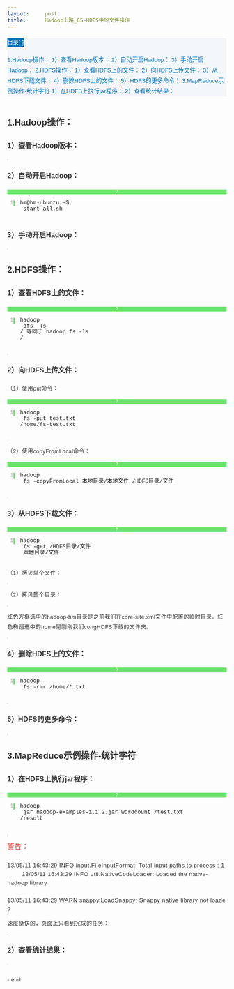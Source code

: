 ```yaml
---
layout:     post
title:      Hadoop上路_05-HDFS中的文件操作
---
```

<div id="article_content" class="article_content clearfix csdn-tracking-statistics" data-pid="blog" data-mod="popu_307" data-dsm="post">
								            <link rel="stylesheet" href="https://csdnimg.cn/release/phoenix/template/css/ck_htmledit_views-f76675cdea.css">
						<div class="htmledit_views" id="content_views">
                
<div class="BlogAnchor" style="line-height:24px;font-family:'Microsoft YaHei', Verdana, sans-serif, '宋体';font-size:13.3333px;background:rgb(244,247,249);">
<p style="font-size:18px;color:rgb(21,162,48);">
<span class="corner" id="AnchorContentToggle" title="点击收起目录" style="font-size:13px;color:rgb(255,255,255);display:inline-block;line-height:20px;background:rgb(0,114,187);">目录[-]</span></p>
<div class="AnchorContent" id="AnchorContent">

<a href="http://my.oschina.net/vigiles/blog/132273#OSC_h2_1" rel="nofollow" style="color:rgb(0,114,187);text-decoration:none;">1.Hadoop操作：</a>
<a href="http://my.oschina.net/vigiles/blog/132273#OSC_h3_2" rel="nofollow" style="color:rgb(0,114,187);text-decoration:none;">1）查看Hadoop版本：</a>
<a href="http://my.oschina.net/vigiles/blog/132273#OSC_h3_3" rel="nofollow" style="color:rgb(0,114,187);text-decoration:none;">2）自动开启Hadoop：</a>
<a href="http://my.oschina.net/vigiles/blog/132273#OSC_h3_4" rel="nofollow" style="color:rgb(0,114,187);text-decoration:none;">3）手动开启Hadoop：</a>
<a href="http://my.oschina.net/vigiles/blog/132273#OSC_h2_5" rel="nofollow" style="color:rgb(0,114,187);text-decoration:none;">2.HDFS操作：</a>
<a href="http://my.oschina.net/vigiles/blog/132273#OSC_h3_6" rel="nofollow" style="color:rgb(0,114,187);text-decoration:none;">1）查看HDFS上的文件：</a>
<a href="http://my.oschina.net/vigiles/blog/132273#OSC_h3_7" rel="nofollow" style="color:rgb(0,114,187);text-decoration:none;">2）向HDFS上传文件：</a>
<a href="http://my.oschina.net/vigiles/blog/132273#OSC_h3_8" rel="nofollow" style="color:rgb(0,114,187);text-decoration:none;">3）从HDFS下载文件：</a>
<a href="http://my.oschina.net/vigiles/blog/132273#OSC_h3_9" rel="nofollow" style="color:rgb(0,114,187);text-decoration:none;">4）删除HDFS上的文件：</a>
<a href="http://my.oschina.net/vigiles/blog/132273#OSC_h3_10" rel="nofollow" style="color:rgb(0,114,187);text-decoration:none;">5）HDFS的更多命令：</a>
<a href="http://my.oschina.net/vigiles/blog/132273#OSC_h2_11" rel="nofollow" style="color:rgb(0,114,187);text-decoration:none;">3.MapReduce示例操作-统计字符</a>
<a href="http://my.oschina.net/vigiles/blog/132273#OSC_h3_12" rel="nofollow" style="color:rgb(0,114,187);text-decoration:none;">1）在HDFS上执行jar程序：</a>
<a href="http://my.oschina.net/vigiles/blog/132273#OSC_h3_13" rel="nofollow" style="color:rgb(0,114,187);text-decoration:none;">2）查看统计结果： </a></div>
</div>
<div class="BlogContent" style="font-size:12.5px;overflow:hidden;color:rgb(51,51,51);line-height:22.5px;font-family:'Microsoft YaHei', Verdana, sans-serif, '宋体';">
<span id="OSC_h2_1"></span>
<h2 style="line-height:36px;font-size:20px;">1.Hadoop<span>操作：</span></h2>
<span id="OSC_h3_2"></span>
<h3 style="line-height:28.8px;font-size:16px;">
1<span>）</span>查看Hadoop<span>版本：</span></h3>
<p style="letter-spacing:.5px;">
<a href="http://static.oschina.net/uploads/space/2013/0520/220316_FC0a_256028.png" rel="nofollow" style="color:rgb(255,131,115);font-size:12px;"><img src="http://static.oschina.net/uploads/space/2013/0520/220316_FC0a_256028.png" alt="" style="border:1px solid rgb(221,221,221);background:rgb(244,247,249);"></a></p>
<span id="OSC_h3_3"></span>
<h3 style="line-height:28.8px;font-size:16px;">
2<span>）自动开启</span><span>Hadoop</span><span>：</span></h3>
<div>
<div id="highlighter_361907" class="syntaxhighlighter shell" style="overflow:auto !important;font-size:1em !important;">
<div class="toolbar" style="border:none !important;line-height:1.1em !important;overflow:visible !important;vertical-align:baseline !important;font-family:Consolas, 'Bitstream Vera Sans Mono', 'Courier New', Courier, monospace !important;font-size:10px !important;min-height:auto !important;z-index:10 !important;color:#FFFFFF !important;background:rgb(108,226,108) !important;">
<span><a href="http://my.oschina.net/vigiles/blog/132273#" rel="nofollow" class="toolbar_item command_help help" style="color:#FFFFFF !important;font-size:1em !important;border:0px !important;line-height:1.1em !important;overflow:visible !important;text-align:center !important;vertical-align:baseline !important;min-height:auto !important;display:block !important;text-decoration:none !important;background:none !important;">?</a></span></div>
<table border="0" cellpadding="0" cellspacing="0" style="font-family:Consolas, 'Bitstream Vera Sans Mono', 'Courier New', Courier, monospace !important;border:0px !important;line-height:1.1em !important;overflow:visible !important;vertical-align:baseline !important;font-size:1em !important;min-height:auto !important;background:none !important;"><tbody style="border:0px !important;line-height:1.1em !important;overflow:visible !important;vertical-align:baseline !important;font-size:1em !important;min-height:auto !important;background:none !important;"><tr style="border:0px !important;line-height:1.1em !important;overflow:visible !important;vertical-align:baseline !important;font-size:1em !important;min-height:auto !important;background:none !important;"><td class="gutter" style="border:0px !important;line-height:1.1em !important;overflow:visible !important;vertical-align:baseline !important;font-family:Consolas, 'Bitstream Vera Sans Mono', 'Courier New', Courier, monospace !important;font-size:1em !important;min-height:auto !important;color:rgb(175,175,175) !important;background:none !important;">
<div class="line number1 index0 alt2" style="border-width:0px 3px 0px 0px !important;border-right-style:solid !important;border-right-color:rgb(108,226,108) !important;line-height:1.1em !important;overflow:visible !important;text-align:right !important;vertical-align:baseline !important;font-size:1em !important;min-height:auto !important;">
1</div>
</td>
<td class="code" style="font-family:Consolas, 'Bitstream Vera Sans Mono', 'Courier New', Courier, monospace !important;border:0px !important;line-height:1.1em !important;overflow:visible !important;vertical-align:baseline !important;font-size:1em !important;min-height:auto !important;background:none !important;">
<div style="border:0px !important;line-height:1.1em !important;overflow:visible !important;vertical-align:baseline !important;font-size:1em !important;min-height:auto !important;background:none !important;">
<div class="line number1 index0 alt2" style="border:0px !important;line-height:1.1em !important;overflow:visible !important;vertical-align:baseline !important;font-size:1em !important;min-height:auto !important;">
<code class="shell plain" style="font-family:Consolas, 'Bitstream Vera Sans Mono', 'Courier New', Courier, monospace !important;border:0px !important;line-height:1.1em !important;overflow:visible !important;vertical-align:baseline !important;font-size:1em !important;min-height:auto !important;background:none !important;">hm@hm-ubuntu:~$
 start-all.sh</code></div>
</div>
</td>
</tr></tbody></table></div>
</div>
<span id="OSC_h3_4"></span>
<h3 style="line-height:28.8px;font-size:16px;">
3<span>）手动开启</span><span>Hadoop</span><span>：</span></h3>
<p style="letter-spacing:.5px;">
<a href="http://static.oschina.net/uploads/space/2013/0520/220426_M8A2_256028.png" rel="nofollow" style="color:rgb(255,131,115);font-size:12px;"><img src="http://static.oschina.net/uploads/space/2013/0520/220426_M8A2_256028.png" alt="" style="border:1px solid rgb(221,221,221);background:rgb(244,247,249);"></a></p>
<span id="OSC_h2_5"></span>
<h2 style="line-height:36px;font-size:20px;">2.HDFS<span>操作：</span></h2>
<span id="OSC_h3_6"></span>
<h3 style="line-height:28.8px;font-size:16px;">
1<span>）查看</span><span>HDFS</span><span>上的文件：</span></h3>
<p style="letter-spacing:.5px;">
<span></span></p>
<div>
<div id="highlighter_83246" class="syntaxhighlighter shell" style="overflow:auto !important;font-size:1em !important;">
<div class="toolbar" style="border:none !important;line-height:1.1em !important;overflow:visible !important;vertical-align:baseline !important;font-family:Consolas, 'Bitstream Vera Sans Mono', 'Courier New', Courier, monospace !important;font-size:10px !important;min-height:auto !important;z-index:10 !important;color:#FFFFFF !important;background:rgb(108,226,108) !important;">
<span><a href="http://my.oschina.net/vigiles/blog/132273#" rel="nofollow" class="toolbar_item command_help help" style="color:#FFFFFF !important;font-size:1em !important;border:0px !important;line-height:1.1em !important;overflow:visible !important;text-align:center !important;vertical-align:baseline !important;min-height:auto !important;display:block !important;text-decoration:none !important;background:none !important;">?</a></span></div>
<table border="0" cellpadding="0" cellspacing="0" style="font-family:Consolas, 'Bitstream Vera Sans Mono', 'Courier New', Courier, monospace !important;border:0px !important;line-height:1.1em !important;overflow:visible !important;vertical-align:baseline !important;font-size:1em !important;min-height:auto !important;background:none !important;"><tbody style="border:0px !important;line-height:1.1em !important;overflow:visible !important;vertical-align:baseline !important;font-size:1em !important;min-height:auto !important;background:none !important;"><tr style="border:0px !important;line-height:1.1em !important;overflow:visible !important;vertical-align:baseline !important;font-size:1em !important;min-height:auto !important;background:none !important;"><td class="gutter" style="border:0px !important;line-height:1.1em !important;overflow:visible !important;vertical-align:baseline !important;font-family:Consolas, 'Bitstream Vera Sans Mono', 'Courier New', Courier, monospace !important;font-size:1em !important;min-height:auto !important;color:rgb(175,175,175) !important;background:none !important;">
<div class="line number1 index0 alt2" style="border-width:0px 3px 0px 0px !important;border-right-style:solid !important;border-right-color:rgb(108,226,108) !important;line-height:1.1em !important;overflow:visible !important;text-align:right !important;vertical-align:baseline !important;font-size:1em !important;min-height:auto !important;">
1</div>
</td>
<td class="code" style="font-family:Consolas, 'Bitstream Vera Sans Mono', 'Courier New', Courier, monospace !important;border:0px !important;line-height:1.1em !important;overflow:visible !important;vertical-align:baseline !important;font-size:1em !important;min-height:auto !important;background:none !important;">
<div style="border:0px !important;line-height:1.1em !important;overflow:visible !important;vertical-align:baseline !important;font-size:1em !important;min-height:auto !important;background:none !important;">
<div class="line number1 index0 alt2" style="border:0px !important;line-height:1.1em !important;overflow:visible !important;vertical-align:baseline !important;font-size:1em !important;min-height:auto !important;">
<code class="shell plain" style="font-family:Consolas, 'Bitstream Vera Sans Mono', 'Courier New', Courier, monospace !important;border:0px !important;line-height:1.1em !important;overflow:visible !important;vertical-align:baseline !important;font-size:1em !important;min-height:auto !important;background:none !important;">hadoop
 dfs -</code><code class="shell functions" style="font-family:Consolas, 'Bitstream Vera Sans Mono', 'Courier New', Courier, monospace !important;color: !important;border:0px !important;line-height:1.1em !important;overflow:visible !important;vertical-align:baseline !important;font-size:1em !important;min-height:auto !important;background:none !important;">ls</code>
<code class="shell plain" style="font-family:Consolas, 'Bitstream Vera Sans Mono', 'Courier New', Courier, monospace !important;border:0px !important;line-height:1.1em !important;overflow:visible !important;vertical-align:baseline !important;font-size:1em !important;min-height:auto !important;background:none !important;">
/ 等同于 hadoop fs -</code><code class="shell functions" style="font-family:Consolas, 'Bitstream Vera Sans Mono', 'Courier New', Courier, monospace !important;color: !important;border:0px !important;line-height:1.1em !important;overflow:visible !important;vertical-align:baseline !important;font-size:1em !important;min-height:auto !important;background:none !important;">ls</code>
<code class="shell plain" style="font-family:Consolas, 'Bitstream Vera Sans Mono', 'Courier New', Courier, monospace !important;border:0px !important;line-height:1.1em !important;overflow:visible !important;vertical-align:baseline !important;font-size:1em !important;min-height:auto !important;background:none !important;">
/</code></div>
</div>
</td>
</tr></tbody></table></div>
</div>
<p style="letter-spacing:.5px;">
<a href="http://static.oschina.net/uploads/space/2013/0520/220441_C7Fx_256028.png" rel="nofollow" style="color:rgb(255,131,115);font-size:12px;"><img src="http://static.oschina.net/uploads/space/2013/0520/220441_C7Fx_256028.png" alt="" style="border:1px solid rgb(221,221,221);background:rgb(244,247,249);"></a></p>
<span id="OSC_h3_7"></span>
<h3 style="line-height:28.8px;font-size:16px;">
2<span>）向</span><span>HDFS</span><span>上传文件：</span></h3>
<p style="letter-spacing:.5px;">
（1）使用put<span>命令：<br></span><span></span></p>
<div>
<div id="highlighter_857165" class="syntaxhighlighter shell" style="overflow:auto !important;font-size:1em !important;">
<div class="toolbar" style="border:none !important;line-height:1.1em !important;overflow:visible !important;vertical-align:baseline !important;font-family:Consolas, 'Bitstream Vera Sans Mono', 'Courier New', Courier, monospace !important;font-size:10px !important;min-height:auto !important;z-index:10 !important;color:#FFFFFF !important;background:rgb(108,226,108) !important;">
<span><a href="http://my.oschina.net/vigiles/blog/132273#" rel="nofollow" class="toolbar_item command_help help" style="color:#FFFFFF !important;font-size:1em !important;border:0px !important;line-height:1.1em !important;overflow:visible !important;text-align:center !important;vertical-align:baseline !important;min-height:auto !important;display:block !important;text-decoration:none !important;background:none !important;">?</a></span></div>
<table border="0" cellpadding="0" cellspacing="0" style="font-family:Consolas, 'Bitstream Vera Sans Mono', 'Courier New', Courier, monospace !important;border:0px !important;line-height:1.1em !important;overflow:visible !important;vertical-align:baseline !important;font-size:1em !important;min-height:auto !important;background:none !important;"><tbody style="border:0px !important;line-height:1.1em !important;overflow:visible !important;vertical-align:baseline !important;font-size:1em !important;min-height:auto !important;background:none !important;"><tr style="border:0px !important;line-height:1.1em !important;overflow:visible !important;vertical-align:baseline !important;font-size:1em !important;min-height:auto !important;background:none !important;"><td class="gutter" style="border:0px !important;line-height:1.1em !important;overflow:visible !important;vertical-align:baseline !important;font-family:Consolas, 'Bitstream Vera Sans Mono', 'Courier New', Courier, monospace !important;font-size:1em !important;min-height:auto !important;color:rgb(175,175,175) !important;background:none !important;">
<div class="line number1 index0 alt2" style="border-width:0px 3px 0px 0px !important;border-right-style:solid !important;border-right-color:rgb(108,226,108) !important;line-height:1.1em !important;overflow:visible !important;text-align:right !important;vertical-align:baseline !important;font-size:1em !important;min-height:auto !important;">
1</div>
</td>
<td class="code" style="font-family:Consolas, 'Bitstream Vera Sans Mono', 'Courier New', Courier, monospace !important;border:0px !important;line-height:1.1em !important;overflow:visible !important;vertical-align:baseline !important;font-size:1em !important;min-height:auto !important;background:none !important;">
<div style="border:0px !important;line-height:1.1em !important;overflow:visible !important;vertical-align:baseline !important;font-size:1em !important;min-height:auto !important;background:none !important;">
<div class="line number1 index0 alt2" style="border:0px !important;line-height:1.1em !important;overflow:visible !important;vertical-align:baseline !important;font-size:1em !important;min-height:auto !important;">
<code class="shell plain" style="font-family:Consolas, 'Bitstream Vera Sans Mono', 'Courier New', Courier, monospace !important;border:0px !important;line-height:1.1em !important;overflow:visible !important;vertical-align:baseline !important;font-size:1em !important;min-height:auto !important;background:none !important;">hadoop
 fs -put </code><code class="shell functions" style="font-family:Consolas, 'Bitstream Vera Sans Mono', 'Courier New', Courier, monospace !important;color: !important;border:0px !important;line-height:1.1em !important;overflow:visible !important;vertical-align:baseline !important;font-size:1em !important;min-height:auto !important;background:none !important;">test</code><code class="shell plain" style="font-family:Consolas, 'Bitstream Vera Sans Mono', 'Courier New', Courier, monospace !important;border:0px !important;line-height:1.1em !important;overflow:visible !important;vertical-align:baseline !important;font-size:1em !important;min-height:auto !important;background:none !important;">.txt
</code><code class="shell plain" style="font-family:Consolas, 'Bitstream Vera Sans Mono', 'Courier New', Courier, monospace !important;border:0px !important;line-height:1.1em !important;overflow:visible !important;vertical-align:baseline !important;font-size:1em !important;min-height:auto !important;background:none !important;">/home/fs-test</code><code class="shell plain" style="font-family:Consolas, 'Bitstream Vera Sans Mono', 'Courier New', Courier, monospace !important;border:0px !important;line-height:1.1em !important;overflow:visible !important;vertical-align:baseline !important;font-size:1em !important;min-height:auto !important;background:none !important;">.txt</code></div>
</div>
</td>
</tr></tbody></table></div>
</div>
<p style="letter-spacing:.5px;">
<a href="http://static.oschina.net/uploads/space/2013/0520/221327_YDmo_256028.png" rel="nofollow" style="color:rgb(255,131,115);font-size:12px;"><img src="http://static.oschina.net/uploads/space/2013/0520/221327_YDmo_256028.png" alt="" style="border:1px solid rgb(221,221,221);background:rgb(244,247,249);"></a></p>
<p style="letter-spacing:.5px;">
（<span>2</span><span>）使用</span><span>copyFromLocal</span><span>命令：<br></span><span></span></p>
<div>
<div id="highlighter_662330" class="syntaxhighlighter shell" style="overflow:auto !important;font-size:1em !important;">
<div class="toolbar" style="border:none !important;line-height:1.1em !important;overflow:visible !important;vertical-align:baseline !important;font-family:Consolas, 'Bitstream Vera Sans Mono', 'Courier New', Courier, monospace !important;font-size:10px !important;min-height:auto !important;z-index:10 !important;color:#FFFFFF !important;background:rgb(108,226,108) !important;">
<span><a href="http://my.oschina.net/vigiles/blog/132273#" rel="nofollow" class="toolbar_item command_help help" style="color:#FFFFFF !important;font-size:1em !important;border:0px !important;line-height:1.1em !important;overflow:visible !important;text-align:center !important;vertical-align:baseline !important;min-height:auto !important;display:block !important;text-decoration:none !important;background:none !important;">?</a></span></div>
<table border="0" cellpadding="0" cellspacing="0" style="font-family:Consolas, 'Bitstream Vera Sans Mono', 'Courier New', Courier, monospace !important;border:0px !important;line-height:1.1em !important;overflow:visible !important;vertical-align:baseline !important;font-size:1em !important;min-height:auto !important;background:none !important;"><tbody style="border:0px !important;line-height:1.1em !important;overflow:visible !important;vertical-align:baseline !important;font-size:1em !important;min-height:auto !important;background:none !important;"><tr style="border:0px !important;line-height:1.1em !important;overflow:visible !important;vertical-align:baseline !important;font-size:1em !important;min-height:auto !important;background:none !important;"><td class="gutter" style="border:0px !important;line-height:1.1em !important;overflow:visible !important;vertical-align:baseline !important;font-family:Consolas, 'Bitstream Vera Sans Mono', 'Courier New', Courier, monospace !important;font-size:1em !important;min-height:auto !important;color:rgb(175,175,175) !important;background:none !important;">
<div class="line number1 index0 alt2" style="border-width:0px 3px 0px 0px !important;border-right-style:solid !important;border-right-color:rgb(108,226,108) !important;line-height:1.1em !important;overflow:visible !important;text-align:right !important;vertical-align:baseline !important;font-size:1em !important;min-height:auto !important;">
1</div>
</td>
<td class="code" style="font-family:Consolas, 'Bitstream Vera Sans Mono', 'Courier New', Courier, monospace !important;border:0px !important;line-height:1.1em !important;overflow:visible !important;vertical-align:baseline !important;font-size:1em !important;min-height:auto !important;background:none !important;">
<div style="border:0px !important;line-height:1.1em !important;overflow:visible !important;vertical-align:baseline !important;font-size:1em !important;min-height:auto !important;background:none !important;">
<div class="line number1 index0 alt2" style="border:0px !important;line-height:1.1em !important;overflow:visible !important;vertical-align:baseline !important;font-size:1em !important;min-height:auto !important;">
<code class="shell plain" style="font-family:Consolas, 'Bitstream Vera Sans Mono', 'Courier New', Courier, monospace !important;border:0px !important;line-height:1.1em !important;overflow:visible !important;vertical-align:baseline !important;font-size:1em !important;min-height:auto !important;background:none !important;">hadoop
 fs -copyFromLocal 本地目录/本地文件 </code><code class="shell plain" style="font-family:Consolas, 'Bitstream Vera Sans Mono', 'Courier New', Courier, monospace !important;border:0px !important;line-height:1.1em !important;overflow:visible !important;vertical-align:baseline !important;font-size:1em !important;min-height:auto !important;background:none !important;">/HDFS</code><code class="shell plain" style="font-family:Consolas, 'Bitstream Vera Sans Mono', 'Courier New', Courier, monospace !important;border:0px !important;line-height:1.1em !important;overflow:visible !important;vertical-align:baseline !important;font-size:1em !important;min-height:auto !important;background:none !important;">目录/文件</code></div>
</div>
</td>
</tr></tbody></table></div>
</div>
<p style="letter-spacing:.5px;">
<a href="http://static.oschina.net/uploads/space/2013/0520/221338_5EjS_256028.png" rel="nofollow" style="color:rgb(255,131,115);font-size:12px;"><img src="http://static.oschina.net/uploads/space/2013/0520/221338_5EjS_256028.png" alt="" style="border:1px solid rgb(221,221,221);background:rgb(244,247,249);"></a></p>
<span id="OSC_h3_8"></span>
<h3 style="line-height:28.8px;font-size:16px;">
3<span>）从</span><span>HDFS</span><span>下载文件：</span></h3>
<p style="letter-spacing:.5px;">
<span></span></p>
<div>
<div id="highlighter_919479" class="syntaxhighlighter shell" style="overflow:auto !important;font-size:1em !important;">
<div class="toolbar" style="border:none !important;line-height:1.1em !important;overflow:visible !important;vertical-align:baseline !important;font-family:Consolas, 'Bitstream Vera Sans Mono', 'Courier New', Courier, monospace !important;font-size:10px !important;min-height:auto !important;z-index:10 !important;color:#FFFFFF !important;background:rgb(108,226,108) !important;">
<span><a href="http://my.oschina.net/vigiles/blog/132273#" rel="nofollow" class="toolbar_item command_help help" style="color:#FFFFFF !important;font-size:1em !important;border:0px !important;line-height:1.1em !important;overflow:visible !important;text-align:center !important;vertical-align:baseline !important;min-height:auto !important;display:block !important;text-decoration:none !important;background:none !important;">?</a></span></div>
<table border="0" cellpadding="0" cellspacing="0" style="font-family:Consolas, 'Bitstream Vera Sans Mono', 'Courier New', Courier, monospace !important;border:0px !important;line-height:1.1em !important;overflow:visible !important;vertical-align:baseline !important;font-size:1em !important;min-height:auto !important;background:none !important;"><tbody style="border:0px !important;line-height:1.1em !important;overflow:visible !important;vertical-align:baseline !important;font-size:1em !important;min-height:auto !important;background:none !important;"><tr style="border:0px !important;line-height:1.1em !important;overflow:visible !important;vertical-align:baseline !important;font-size:1em !important;min-height:auto !important;background:none !important;"><td class="gutter" style="border:0px !important;line-height:1.1em !important;overflow:visible !important;vertical-align:baseline !important;font-family:Consolas, 'Bitstream Vera Sans Mono', 'Courier New', Courier, monospace !important;font-size:1em !important;min-height:auto !important;color:rgb(175,175,175) !important;background:none !important;">
<div class="line number1 index0 alt2" style="border-width:0px 3px 0px 0px !important;border-right-style:solid !important;border-right-color:rgb(108,226,108) !important;line-height:1.1em !important;overflow:visible !important;text-align:right !important;vertical-align:baseline !important;font-size:1em !important;min-height:auto !important;">
1</div>
</td>
<td class="code" style="font-family:Consolas, 'Bitstream Vera Sans Mono', 'Courier New', Courier, monospace !important;border:0px !important;line-height:1.1em !important;overflow:visible !important;vertical-align:baseline !important;font-size:1em !important;min-height:auto !important;background:none !important;">
<div style="border:0px !important;line-height:1.1em !important;overflow:visible !important;vertical-align:baseline !important;font-size:1em !important;min-height:auto !important;background:none !important;">
<div class="line number1 index0 alt2" style="border:0px !important;line-height:1.1em !important;overflow:visible !important;vertical-align:baseline !important;font-size:1em !important;min-height:auto !important;">
<code class="shell plain" style="font-family:Consolas, 'Bitstream Vera Sans Mono', 'Courier New', Courier, monospace !important;border:0px !important;line-height:1.1em !important;overflow:visible !important;vertical-align:baseline !important;font-size:1em !important;min-height:auto !important;background:none !important;">hadoop
 fs -get </code><code class="shell plain" style="font-family:Consolas, 'Bitstream Vera Sans Mono', 'Courier New', Courier, monospace !important;border:0px !important;line-height:1.1em !important;overflow:visible !important;vertical-align:baseline !important;font-size:1em !important;min-height:auto !important;background:none !important;">/HDFS</code><code class="shell plain" style="font-family:Consolas, 'Bitstream Vera Sans Mono', 'Courier New', Courier, monospace !important;border:0px !important;line-height:1.1em !important;overflow:visible !important;vertical-align:baseline !important;font-size:1em !important;min-height:auto !important;background:none !important;">目录/文件
 本地目录/文件</code></div>
</div>
</td>
</tr></tbody></table></div>
</div>
<p style="letter-spacing:.5px;">
（1）拷贝单个文件：</p>
<p style="letter-spacing:.5px;">
<a href="http://static.oschina.net/uploads/space/2013/0520/221404_QTHz_256028.png" rel="nofollow" style="color:rgb(255,131,115);font-size:12px;"><img src="http://static.oschina.net/uploads/space/2013/0520/221404_QTHz_256028.png" alt="" style="border:1px solid rgb(221,221,221);background:rgb(244,247,249);"></a></p>
<p style="letter-spacing:.5px;">
（<span>2</span><span>）拷贝整个目录：</span></p>
<p style="letter-spacing:.5px;">
<a href="http://static.oschina.net/uploads/space/2013/0520/221415_HcZZ_256028.png" rel="nofollow" style="color:rgb(255,131,115);font-size:12px;"><img src="http://static.oschina.net/uploads/space/2013/0520/221415_HcZZ_256028.png" alt="" style="border:1px solid rgb(221,221,221);background:rgb(244,247,249);"></a><br><a href="http://static.oschina.net/uploads/space/2013/0520/221507_Ga7D_256028.png" rel="nofollow" style="color:rgb(255,131,115);font-size:12px;"><img src="http://static.oschina.net/uploads/space/2013/0520/221507_Ga7D_256028.png" alt="" style="border:1px solid rgb(221,221,221);background:rgb(244,247,249);"></a></p>
<p style="letter-spacing:.5px;">
红色方框选中的hadoop-hm<span>目录是之前我们在</span><span>core-site.xml</span><span>文件中配置的临时目录。红色椭圆选中的</span><span>home</span><span>是刚刚我们</span><span>congHDFS</span><span>下载的文件夹。</span></p>
<p style="letter-spacing:.5px;">
<a href="http://static.oschina.net/uploads/space/2013/0520/221525_H7gm_256028.png" rel="nofollow" style="color:rgb(255,131,115);font-size:12px;"><img src="http://static.oschina.net/uploads/space/2013/0520/221525_H7gm_256028.png" alt="" style="border:1px solid rgb(221,221,221);background:rgb(244,247,249);"></a></p>
<span id="OSC_h3_9"></span>
<h3 style="line-height:28.8px;font-size:16px;">
4<span>）删除</span><span>HDFS</span><span>上的文件：</span></h3>
<div>
<div id="highlighter_120136" class="syntaxhighlighter shell" style="overflow:auto !important;font-size:1em !important;">
<div class="toolbar" style="border:none !important;line-height:1.1em !important;overflow:visible !important;vertical-align:baseline !important;font-family:Consolas, 'Bitstream Vera Sans Mono', 'Courier New', Courier, monospace !important;font-size:10px !important;min-height:auto !important;z-index:10 !important;color:#FFFFFF !important;background:rgb(108,226,108) !important;">
<span><a href="http://my.oschina.net/vigiles/blog/132273#" rel="nofollow" class="toolbar_item command_help help" style="color:#FFFFFF !important;font-size:1em !important;border:0px !important;line-height:1.1em !important;overflow:visible !important;text-align:center !important;vertical-align:baseline !important;min-height:auto !important;display:block !important;text-decoration:none !important;background:none !important;">?</a></span></div>
<table border="0" cellpadding="0" cellspacing="0" style="font-family:Consolas, 'Bitstream Vera Sans Mono', 'Courier New', Courier, monospace !important;border:0px !important;line-height:1.1em !important;overflow:visible !important;vertical-align:baseline !important;font-size:1em !important;min-height:auto !important;background:none !important;"><tbody style="border:0px !important;line-height:1.1em !important;overflow:visible !important;vertical-align:baseline !important;font-size:1em !important;min-height:auto !important;background:none !important;"><tr style="border:0px !important;line-height:1.1em !important;overflow:visible !important;vertical-align:baseline !important;font-size:1em !important;min-height:auto !important;background:none !important;"><td class="gutter" style="border:0px !important;line-height:1.1em !important;overflow:visible !important;vertical-align:baseline !important;font-family:Consolas, 'Bitstream Vera Sans Mono', 'Courier New', Courier, monospace !important;font-size:1em !important;min-height:auto !important;color:rgb(175,175,175) !important;background:none !important;">
<div class="line number1 index0 alt2" style="border-width:0px 3px 0px 0px !important;border-right-style:solid !important;border-right-color:rgb(108,226,108) !important;line-height:1.1em !important;overflow:visible !important;text-align:right !important;vertical-align:baseline !important;font-size:1em !important;min-height:auto !important;">
1</div>
</td>
<td class="code" style="font-family:Consolas, 'Bitstream Vera Sans Mono', 'Courier New', Courier, monospace !important;border:0px !important;line-height:1.1em !important;overflow:visible !important;vertical-align:baseline !important;font-size:1em !important;min-height:auto !important;background:none !important;">
<div style="border:0px !important;line-height:1.1em !important;overflow:visible !important;vertical-align:baseline !important;font-size:1em !important;min-height:auto !important;background:none !important;">
<div class="line number1 index0 alt2" style="border:0px !important;line-height:1.1em !important;overflow:visible !important;vertical-align:baseline !important;font-size:1em !important;min-height:auto !important;">
<code class="shell plain" style="font-family:Consolas, 'Bitstream Vera Sans Mono', 'Courier New', Courier, monospace !important;border:0px !important;line-height:1.1em !important;overflow:visible !important;vertical-align:baseline !important;font-size:1em !important;min-height:auto !important;background:none !important;">hadoop
 fs -rmr </code><code class="shell plain" style="font-family:Consolas, 'Bitstream Vera Sans Mono', 'Courier New', Courier, monospace !important;border:0px !important;line-height:1.1em !important;overflow:visible !important;vertical-align:baseline !important;font-size:1em !important;min-height:auto !important;background:none !important;">/home/</code><code class="shell plain" style="font-family:Consolas, 'Bitstream Vera Sans Mono', 'Courier New', Courier, monospace !important;border:0px !important;line-height:1.1em !important;overflow:visible !important;vertical-align:baseline !important;font-size:1em !important;min-height:auto !important;background:none !important;">*.txt</code></div>
</div>
</td>
</tr></tbody></table></div>
</div>
<p style="letter-spacing:.5px;">
<a href="http://static.oschina.net/uploads/space/2013/0520/221854_VO6R_256028.png" rel="nofollow" style="color:rgb(255,131,115);font-size:12px;"><img src="http://static.oschina.net/uploads/space/2013/0520/221854_VO6R_256028.png" alt="" style="border:1px solid rgb(221,221,221);background:rgb(244,247,249);"></a></p>
<span id="OSC_h3_10"></span>
<h3 style="line-height:28.8px;font-size:16px;">
5）HDFS<span>的更多命令：</span></h3>
<p style="letter-spacing:.5px;">
<a href="http://static.oschina.net/uploads/space/2013/0520/222707_ccjk_256028.png" rel="nofollow" style="color:rgb(255,131,115);font-size:12px;"><img src="http://static.oschina.net/uploads/space/2013/0520/222707_ccjk_256028.png" alt="" style="border:1px solid rgb(221,221,221);background:rgb(244,247,249);"></a><br><a href="http://static.oschina.net/uploads/space/2013/0520/222246_aDP2_256028.png" rel="nofollow" style="color:rgb(255,131,115);font-size:12px;"><img src="http://static.oschina.net/uploads/space/2013/0520/222246_aDP2_256028.png" alt="" style="border:1px solid rgb(221,221,221);background:rgb(244,247,249);"></a><br><a href="http://static.oschina.net/uploads/space/2013/0520/222533_Ob0Z_256028.png" rel="nofollow" style="color:rgb(255,131,115);font-size:12px;"><img src="http://static.oschina.net/uploads/space/2013/0520/222533_Ob0Z_256028.png" alt="" style="border:1px solid rgb(221,221,221);background:rgb(244,247,249);"></a></p>
<span id="OSC_h2_11"></span>
<h2 style="line-height:36px;font-size:20px;">3.MapReduce示例操作-统计字符</h2>
<span id="OSC_h3_12"></span>
<h3 style="line-height:28.8px;font-size:16px;">
1<span>）在</span><span>HDFS</span><span>上执行</span><span>jar</span><span>程序：</span></h3>
<div>
<div id="highlighter_240973" class="syntaxhighlighter shell" style="overflow:auto !important;font-size:1em !important;">
<div class="toolbar" style="border:none !important;line-height:1.1em !important;overflow:visible !important;vertical-align:baseline !important;font-family:Consolas, 'Bitstream Vera Sans Mono', 'Courier New', Courier, monospace !important;font-size:10px !important;min-height:auto !important;z-index:10 !important;color:#FFFFFF !important;background:rgb(108,226,108) !important;">
<span><a href="http://my.oschina.net/vigiles/blog/132273#" rel="nofollow" class="toolbar_item command_help help" style="color:#FFFFFF !important;font-size:1em !important;border:0px !important;line-height:1.1em !important;overflow:visible !important;text-align:center !important;vertical-align:baseline !important;min-height:auto !important;display:block !important;text-decoration:none !important;background:none !important;">?</a></span></div>
<table border="0" cellpadding="0" cellspacing="0" style="font-family:Consolas, 'Bitstream Vera Sans Mono', 'Courier New', Courier, monospace !important;border:0px !important;line-height:1.1em !important;overflow:visible !important;vertical-align:baseline !important;font-size:1em !important;min-height:auto !important;background:none !important;"><tbody style="border:0px !important;line-height:1.1em !important;overflow:visible !important;vertical-align:baseline !important;font-size:1em !important;min-height:auto !important;background:none !important;"><tr style="border:0px !important;line-height:1.1em !important;overflow:visible !important;vertical-align:baseline !important;font-size:1em !important;min-height:auto !important;background:none !important;"><td class="gutter" style="border:0px !important;line-height:1.1em !important;overflow:visible !important;vertical-align:baseline !important;font-family:Consolas, 'Bitstream Vera Sans Mono', 'Courier New', Courier, monospace !important;font-size:1em !important;min-height:auto !important;color:rgb(175,175,175) !important;background:none !important;">
<div class="line number1 index0 alt2" style="border-width:0px 3px 0px 0px !important;border-right-style:solid !important;border-right-color:rgb(108,226,108) !important;line-height:1.1em !important;overflow:visible !important;text-align:right !important;vertical-align:baseline !important;font-size:1em !important;min-height:auto !important;">
1</div>
</td>
<td class="code" style="font-family:Consolas, 'Bitstream Vera Sans Mono', 'Courier New', Courier, monospace !important;border:0px !important;line-height:1.1em !important;overflow:visible !important;vertical-align:baseline !important;font-size:1em !important;min-height:auto !important;background:none !important;">
<div style="border:0px !important;line-height:1.1em !important;overflow:visible !important;vertical-align:baseline !important;font-size:1em !important;min-height:auto !important;background:none !important;">
<div class="line number1 index0 alt2" style="border:0px !important;line-height:1.1em !important;overflow:visible !important;vertical-align:baseline !important;font-size:1em !important;min-height:auto !important;">
<code class="shell plain" style="font-family:Consolas, 'Bitstream Vera Sans Mono', 'Courier New', Courier, monospace !important;border:0px !important;line-height:1.1em !important;overflow:visible !important;vertical-align:baseline !important;font-size:1em !important;min-height:auto !important;background:none !important;">hadoop
 jar hadoop-examples-1.1.2.jar wordcount </code><code class="shell plain" style="font-family:Consolas, 'Bitstream Vera Sans Mono', 'Courier New', Courier, monospace !important;border:0px !important;line-height:1.1em !important;overflow:visible !important;vertical-align:baseline !important;font-size:1em !important;min-height:auto !important;background:none !important;">/test</code><code class="shell plain" style="font-family:Consolas, 'Bitstream Vera Sans Mono', 'Courier New', Courier, monospace !important;border:0px !important;line-height:1.1em !important;overflow:visible !important;vertical-align:baseline !important;font-size:1em !important;min-height:auto !important;background:none !important;">.txt
</code><code class="shell plain" style="font-family:Consolas, 'Bitstream Vera Sans Mono', 'Courier New', Courier, monospace !important;border:0px !important;line-height:1.1em !important;overflow:visible !important;vertical-align:baseline !important;font-size:1em !important;min-height:auto !important;background:none !important;">/result</code></div>
</div>
</td>
</tr></tbody></table></div>
</div>
<p style="letter-spacing:.5px;">
<a href="http://static.oschina.net/uploads/space/2013/0520/223214_M9YY_256028.png" rel="nofollow" style="color:rgb(255,131,115);font-size:12px;"><img src="http://static.oschina.net/uploads/space/2013/0520/223214_M9YY_256028.png" alt="" style="border:1px solid rgb(221,221,221);background:rgb(244,247,249);"></a><br><a href="http://static.oschina.net/uploads/space/2013/0520/223307_qVC1_256028.png" rel="nofollow" style="color:rgb(255,131,115);font-size:12px;"><img src="http://static.oschina.net/uploads/space/2013/0520/223307_qVC1_256028.png" alt="" style="border:1px solid rgb(221,221,221);background:rgb(244,247,249);"></a><br><a href="http://static.oschina.net/uploads/space/2013/0520/223325_QumD_256028.png" rel="nofollow" style="color:rgb(255,131,115);font-size:12px;"><img src="http://static.oschina.net/uploads/space/2013/0520/223325_QumD_256028.png" alt="" style="border:1px solid rgb(221,221,221);background:rgb(244,247,249);"></a></p>
<p style="letter-spacing:.5px;">
<span><span style="font-size:16px;color:rgb(229,51,51);">警告：</span></span>     <br><span style="line-height:1.5;font-size:10pt;">        13/05/11 16:43:29 INFO input.FileInputFormat: Total input paths to process : 1 <br></span><span style="font-size:10pt;line-height:1.5;">        </span><span style="font-size:10pt;line-height:1.5;">13/05/11 16:43:29 INFO util.NativeCodeLoader: Loaded the native-hadoop library <br></span><span style="font-size:10pt;line-height:1.5;">        13/05/11 16:43:29 WARN snappy.LoadSnappy: Snappy native library not loaded  </span></p>
<p style="letter-spacing:.5px;">
速度挺快的，页面上只看到完成的任务：</p>
<p style="letter-spacing:.5px;">
<a href="http://static.oschina.net/uploads/space/2013/0520/223337_LHQM_256028.png" rel="nofollow" style="color:rgb(255,131,115);font-size:12px;"><img src="http://static.oschina.net/uploads/space/2013/0520/223337_LHQM_256028.png" alt="" style="border:1px solid rgb(221,221,221);background:rgb(244,247,249);"></a></p>
<span id="OSC_h3_13"></span>
<h3 style="line-height:28.8px;font-size:16px;">
2<span>）查看统计结果： </span></h3>
<p style="letter-spacing:.5px;">
<a href="http://static.oschina.net/uploads/space/2013/0520/223350_Zkxh_256028.png" rel="nofollow" style="color:rgb(255,131,115);font-size:12px;"><img src="http://static.oschina.net/uploads/space/2013/0520/223350_Zkxh_256028.png" alt="" style="border:1px solid rgb(221,221,221);background:rgb(244,247,249);"></a><br><br>
- end</p>
</div>
            </div>
                </div>